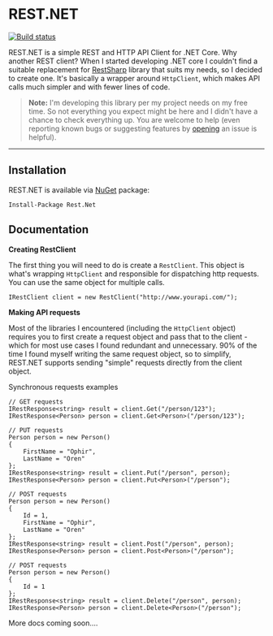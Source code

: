 REST.NET
===================

[![Build status](https://ci.appveyor.com/api/projects/status/f28u80focj5laoee?svg=true)](https://ci.appveyor.com/project/developer82/rest-net)

REST.NET is a simple REST and HTTP API Client for .NET Core.
Why another REST client? When I started developing .NET core I couldn't find a suitable replacement for [RestSharp](https://github.com/restsharp/RestSharp) library that suits my needs, so I decided to create one. It's basically a wrapper around `HttpClient`, which makes API calls much simpler and with fewer lines of code.

> **Note:**
> I'm developing this library per my project needs on my free time. So not everything you expect might be here and I didn't have a chance to check everything up.
> You are welcome to help (even reporting known bugs or suggesting features by [opening](https://github.com/developer82/Rest.Net/issues/new) an issue is helpful).

----------


Installation
-------------

REST.NET is available via [NuGet](https://www.nuget.org/packages/Rest.Net/) package:

    Install-Package Rest.Net



Documentation
-------------
**Creating RestClient**

The first thing you will need to do is create a `RestClient`. This object is what's wrapping `HttpClient` and responsible for dispatching http requests. You can use the same object for multiple calls.
```
IRestClient client = new RestClient("http://www.yourapi.com/");
```

**Making API requests**

Most of the libraries I encountered (including the `HttpClient` object) requires you to first create a request object and pass that to the client - which for most use cases I found redundant and unnecessary. 90% of the time I found myself writing the same request object, so to simplify, REST.NET supports sending "simple" requests directly from the client object.

Synchronous requests examples
```
// GET requests
IRestResponse<string> result = client.Get("/person/123");
IRestResponse<Person> person = client.Get<Person>("/person/123");

// PUT requests
Person person = new Person()
{
    FirstName = "Ophir",
    LastName = "Oren"
};
IRestResponse<string> result = client.Put("/person", person);
IRestResponse<Person> person = client.Put<Person>("/person");

// POST requests
Person person = new Person()
{
    Id = 1,
    FirstName = "Ophir",
    LastName = "Oren"
};
IRestResponse<string> result = client.Post("/person", person);
IRestResponse<Person> person = client.Post<Person>("/person");

// POST requests
Person person = new Person()
{
    Id = 1
};
IRestResponse<string> result = client.Delete("/person", person);
IRestResponse<Person> person = client.Delete<Person>("/person");
```


More docs coming soon....
